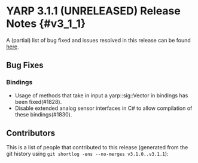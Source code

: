 YARP 3.1.1 (UNRELEASED) Release Notes                                 {#v3_1_1}
=====================================


A (partial) list of bug fixed and issues resolved in this release can be found
[here](https://github.com/robotology/yarp/issues?q=label%3A%22Fixed+in%3A+YARP+v3.1.1%22).

Bug Fixes
---------

### Bindings

* Usage of methods that take in input a yarp::sig::Vector in bindings has been
  fixed(#1828).
* Disable extended analog sensor interfaces in C# to allow compilation of these
  bindings(#1830).


Contributors
------------

This is a list of people that contributed to this release (generated from the
git history using `git shortlog -ens --no-merges v3.1.0..v3.1.1`):

```
```
